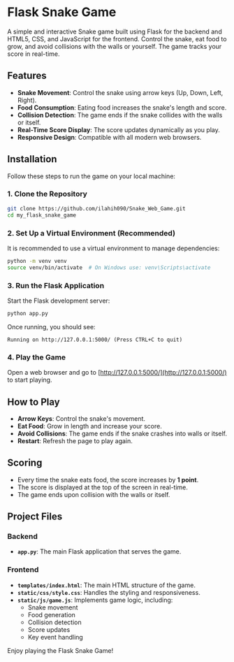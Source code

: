# Flask Snake Game

A simple and interactive Snake game built using Flask for the backend and HTML5, CSS, and JavaScript for the frontend. Control the snake, eat food to grow, and avoid collisions with the walls or yourself. The game tracks your score in real-time.

## Features
- **Snake Movement**: Control the snake using arrow keys (Up, Down, Left, Right).
- **Food Consumption**: Eating food increases the snake's length and score.
- **Collision Detection**: The game ends if the snake collides with the walls or itself.
- **Real-Time Score Display**: The score updates dynamically as you play.
- **Responsive Design**: Compatible with all modern web browsers.

## Installation
Follow these steps to run the game on your local machine:

### 1. Clone the Repository
```bash
git clone https://github.com/ilahih090/Snake_Web_Game.git
cd my_flask_snake_game
```

### 2. Set Up a Virtual Environment (Recommended)
It is recommended to use a virtual environment to manage dependencies:
```bash
python -m venv venv
source venv/bin/activate  # On Windows use: venv\Scripts\activate
```

### 3. Run the Flask Application
Start the Flask development server:
```bash
python app.py
```
Once running, you should see:
```
Running on http://127.0.0.1:5000/ (Press CTRL+C to quit)
```

### 4. Play the Game
Open a web browser and go to [http://127.0.0.1:5000/](http://127.0.0.1:5000/) to start playing.

## How to Play
- **Arrow Keys**: Control the snake's movement.
- **Eat Food**: Grow in length and increase your score.
- **Avoid Collisions**: The game ends if the snake crashes into walls or itself.
- **Restart**: Refresh the page to play again.

## Scoring
- Every time the snake eats food, the score increases by **1 point**.
- The score is displayed at the top of the screen in real-time.
- The game ends upon collision with the walls or itself.

## Project Files
### Backend
- **`app.py`**: The main Flask application that serves the game.

### Frontend
- **`templates/index.html`**: The main HTML structure of the game.
- **`static/css/style.css`**: Handles the styling and responsiveness.
- **`static/js/game.js`**: Implements game logic, including:
  - Snake movement
  - Food generation
  - Collision detection
  - Score updates
  - Key event handling

Enjoy playing the Flask Snake Game!
